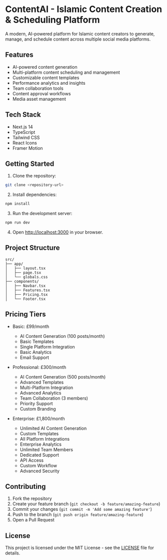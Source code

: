 # ContentAI - Islamic Content Creation & Scheduling Platform

A modern, AI-powered platform for Islamic content creators to generate, manage, and schedule content across multiple social media platforms.

## Features

- AI-powered content generation
- Multi-platform content scheduling and management
- Customizable content templates
- Performance analytics and insights
- Team collaboration tools
- Content approval workflows
- Media asset management

## Tech Stack

- Next.js 14
- TypeScript
- Tailwind CSS
- React Icons
- Framer Motion

## Getting Started

1. Clone the repository:
```bash
git clone <repository-url>
```

2. Install dependencies:
```bash
npm install
```

3. Run the development server:
```bash
npm run dev
```

4. Open [http://localhost:3000](http://localhost:3000) in your browser.

## Project Structure

```
src/
├── app/
│   ├── layout.tsx
│   ├── page.tsx
│   └── globals.css
├── components/
│   ├── Navbar.tsx
│   ├── Features.tsx
│   ├── Pricing.tsx
│   └── Footer.tsx
```

## Pricing Tiers

- Basic: £99/month
  - AI Content Generation (100 posts/month)
  - Basic Templates
  - Single Platform Integration
  - Basic Analytics
  - Email Support

- Professional: £300/month
  - AI Content Generation (500 posts/month)
  - Advanced Templates
  - Multi-Platform Integration
  - Advanced Analytics
  - Team Collaboration (3 members)
  - Priority Support
  - Custom Branding

- Enterprise: £1,800/month
  - Unlimited AI Content Generation
  - Custom Templates
  - All Platform Integrations
  - Enterprise Analytics
  - Unlimited Team Members
  - Dedicated Support
  - API Access
  - Custom Workflow
  - Advanced Security

## Contributing

1. Fork the repository
2. Create your feature branch (`git checkout -b feature/amazing-feature`)
3. Commit your changes (`git commit -m 'Add some amazing feature'`)
4. Push to the branch (`git push origin feature/amazing-feature`)
5. Open a Pull Request

## License

This project is licensed under the MIT License - see the [LICENSE](LICENSE) file for details. 
